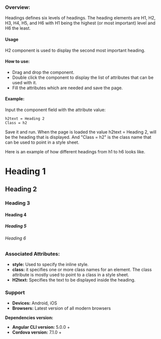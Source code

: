 ### Overview: 
Headings defines six levels of headings. The heading elements are H1, H2, H3, H4, H5, and H6 with H1 being the highest (or most important) level and H6 the least.

#### Usage
H2 component is used to display the second most important heading.

#### How to use:   
- Drag and drop the component. 
- Double click the component to display the list of attributes that can be used with it.
- Fill the attributes which are needed and save the page.

#### Example: 
Input the component field with the attribute value:
``` 
h2text = Heading 2
Class = h2
```
Save it and run.
When the page is loaded the value h2text = Heading 2, will be the heading that is displayed. And "Class = h2" is the class name that can be used to point in a style sheet.

Here is an example of how different headings from h1 to h6 looks like.
# Heading 1
## Heading 2
### Heading 3
#### Heading 4
##### Heading 5
###### Heading 6

### Associated Attributes:
- **style:** Used to specify the inline style.
- **class:** it specifies one or more class names for an element. The class attribute is mostly used to point to a class in a style sheet.
- **H2text:** Specifies the text to be displayed inside the heading.

### Support 
- **Devices:** Android, iOS
- **Browsers:** Latest version of all modern browsers

**Dependencies version:**
- **Angular CLI version:** 5.0.0 + 
- **Cordova version:** 7.1.0 +

